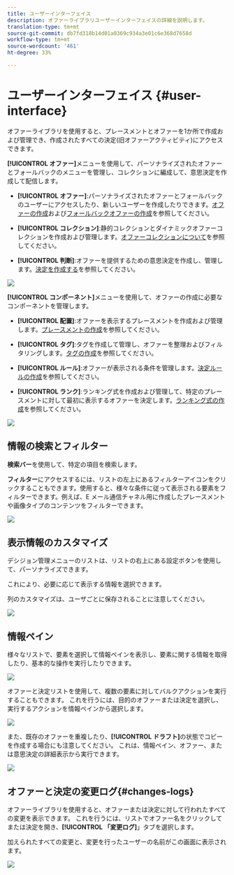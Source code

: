```yaml
---
title: ユーザーインターフェイス
description: オファーライブラリユーザーインターフェイスの詳細を説明します。
translation-type: tm+mt
source-git-commit: db7fd318b14d01a0369c934a3e01c6e368d7658d
workflow-type: tm+mt
source-wordcount: '461'
ht-degree: 33%

---
```


# ユーザーインターフェイス {#user-interface}

オファーライブラリを使用すると、プレースメントとオファーを1か所で作成および管理でき、作成されたすべての決定(旧オファーアクティビティ)にアクセスできます。

**[!UICONTROL オファー]**&#x200B;メニューを使用して、パーソナライズされたオファーとフォールバックのメニューを管理し、コレクションに編成して、意思決定を作成して配信します。

* **[!UICONTROL オファー]**:パーソナライズされたオファーとフォールバックのユーザーにアクセスしたり、新しいユーザーを作成したりできます。[オファーの作成](../offer-library/creating-personalized-offers.md)および[フォールバックオファーの作成](../offer-library/creating-fallback-offers.md)を参照してください。

* **[!UICONTROL コレクション]**:静的コレクションとダイナミックオファーコレクションを作成および管理します。[オファーコレクションについて](../offer-library/creating-collections.md)を参照してください。

* **[!UICONTROL 判断]**:オファーを提供するための意思決定を作成し、管理します。[決定を作成する](../offer-activities/create-offer-activities.md)を参照してください。

![](../../assets/offers_menu.png)

**[!UICONTROL コンポーネント]**&#x200B;メニューを使用して、オファーの作成に必要なコンポーネントを管理します。

* **[!UICONTROL 配置]**:オファーを表示するプレースメントを作成および管理します。[プレースメントの作成](../offer-library/creating-placements.md)を参照してください。

* **[!UICONTROL タグ]**:タグを作成して管理し、オファーを整理およびフィルタリングします。[タグの作成](../offer-library/creating-tags.md)を参照してください。

* **[!UICONTROL ルール]**:オファーが表示される条件を管理します。[決定ルールの作成](../offer-library/creating-decision-rules.md)を参照してください。

* **[!UICONTROL ランク]**:ランキング式を作成および管理して、特定のプレースメントに対して最初に表示するオファーを決定します。[ランキング式の作成](../offer-library/create-ranking-formulas.md)を参照してください。

![](../../assets/offer_activities.png)

## 情報の検索とフィルター

**検索バー**&#x200B;を使用して、特定の項目を検索します。

**フィルター**&#x200B;にアクセスするには、リストの左上にあるフィルターアイコンをクリックすることもできます。使用すると、様々な条件に従って表示される要素をフィルターできます。例えば、E メール通信チャネル用に作成したプレースメントや画像タイプのコンテンツをフィルターできます。

![](../../assets/filters.png)

## 表示情報のカスタマイズ

デシジョン管理メニューのリストは、リストの右上にある設定ボタンを使用して、パーソナライズできます。

これにより、必要に応じて表示する情報を選択できます。

列のカスタマイズは、ユーザごとに保存されることに注意してください。

![](../../assets/columns.png)

## 情報ペイン

様々なリストで、要素を選択して情報ペインを表示し、要素に関する情報を取得したり、基本的な操作を実行したりできます。

![](../../assets/information-pane.png)

オファーと決定リストを使用して、複数の要素に対してバルクアクションを実行することもできます。 これを行うには、目的のオファーまたは決定を選択し、実行するアクションを情報ペインから選択します。

![](../../assets/bulk-actions.png)

また、既存のオファーを重複したり、**[!UICONTROL ドラフト]**&#x200B;の状態でコピーを作成する場合にも注意してください。 これは、情報ペイン、オファー、または意思決定の詳細表示から実行できます。

![](../../assets/duplicate-offer.png)

## オファーと決定の変更ログ{#changes-logs}

オファーライブラリを使用すると、オファーまたは決定に対して行われたすべての変更を表示できます。 これを行うには、リストでオファー名をクリックしてまたは決定を開き、**[!UICONTROL 「変更ログ]**」タブを選択します。

加えられたすべての変更と、変更を行ったユーザーの名前がこの画面に表示されます。

![](../../assets/change-logs.png)
